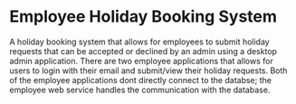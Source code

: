 # Employee Holiday Booking System
A holiday booking system that allows for employees to submit holiday requests that can be accepted or declined by an admin using a desktop admin application. There are two employee applications that allows for users to login with their email and submit/view their holiday requests. Both of the employee applications dont directly connect to the databse; the employee web service handles the communication with the database.
